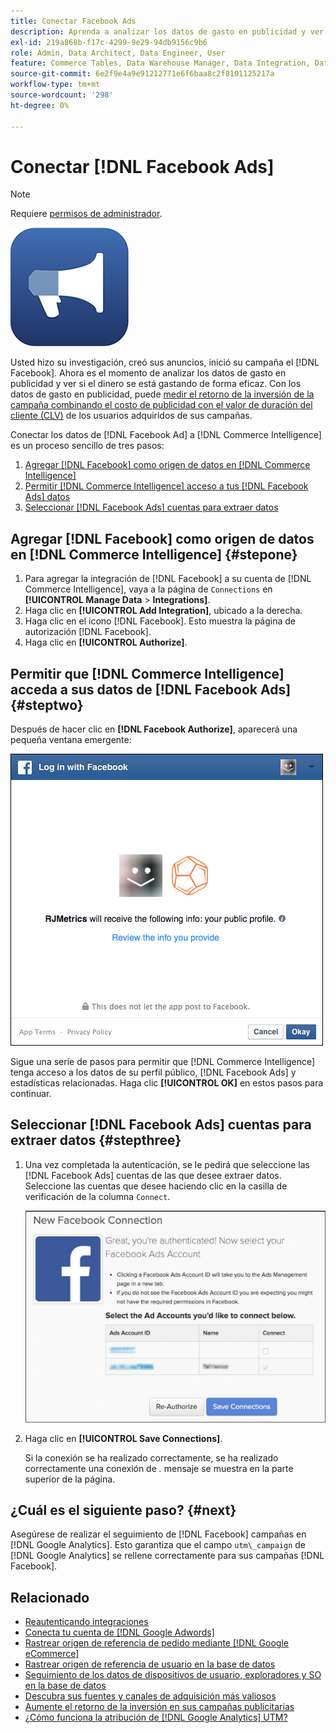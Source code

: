 ```yaml
---
title: Conectar Facebook Ads
description: Aprenda a analizar los datos de gasto en publicidad y ver si el dinero se gasta de forma eficaz.
exl-id: 219a868b-f17c-4299-9e29-94db9156c9b6
role: Admin, Data Architect, Data Engineer, User
feature: Commerce Tables, Data Warehouse Manager, Data Integration, Data Import/Export
source-git-commit: 6e2f9e4a9e91212771e6f6baa8c2f8101125217a
workflow-type: tm+mt
source-wordcount: '298'
ht-degree: 0%

---
```


# Conectar [!DNL Facebook Ads]

>[!NOTE]
>
>Requiere [permisos de administrador](../../../administrator/user-management/user-management.md).

![](../../../assets/facebook-ads-logo.png)

Usted hizo su investigación, creó sus anuncios, inició su campaña el [!DNL Facebook]. Ahora es el momento de analizar los datos de gasto en publicidad y ver si el dinero se está gastando de forma eficaz. Con los datos de gasto en publicidad, puede [medir el retorno de la inversión de la campaña combinando el costo de publicidad con el valor de duración del cliente (CLV)](../../../data-analyst/analysis/roi-ad-camp.md) de los usuarios adquiridos de sus campañas.

Conectar los datos de [!DNL Facebook Ad] a [!DNL Commerce Intelligence] es un proceso sencillo de tres pasos:

1. [Agregar  [!DNL Facebook] como origen de datos en [!DNL Commerce Intelligence]](#stepone)
1. [Permitir  [!DNL Commerce Intelligence] acceso a tus [!DNL Facebook Ads] datos](#steptwo)
1. [Seleccionar [!DNL Facebook Ads] cuentas para extraer datos](#stepthree)

## Agregar [!DNL Facebook] como origen de datos en [!DNL Commerce Intelligence] {#stepone}

1. Para agregar la integración de [!DNL Facebook] a su cuenta de [!DNL Commerce Intelligence], vaya a la página de `Connections` en **[!UICONTROL Manage Data** > **Integrations]**.
1. Haga clic en **[!UICONTROL Add Integration]**, ubicado a la derecha.
1. Haga clic en el icono [!DNL Facebook]. Esto muestra la página de autorización [!DNL Facebook].
1. Haga clic en **[!UICONTROL Authorize]**.

## Permitir que [!DNL Commerce Intelligence] acceda a sus datos de [!DNL Facebook Ads] {#steptwo}

Después de hacer clic en **[!DNL Facebook Authorize]**, aparecerá una pequeña ventana emergente:

![](../../../assets/Facebook_Access_Popup.png)

Sigue una serie de pasos para permitir que [!DNL Commerce Intelligence] tenga acceso a los datos de su perfil público, [!DNL Facebook Ads] y estadísticas relacionadas. Haga clic **[!UICONTROL OK]** en estos pasos para continuar.

## Seleccionar [!DNL Facebook Ads] cuentas para extraer datos {#stepthree}

1. Una vez completada la autenticación, se le pedirá que seleccione las [!DNL Facebook Ads] cuentas de las que desee extraer datos. Seleccione las cuentas que desee haciendo clic en la casilla de verificación de la columna `Connect`.

   ![](../../../assets/Facebook_Ad_Accounts.png)

1. Haga clic en **[!UICONTROL Save Connections]**.

   Si la conexión se ha realizado correctamente, se ha realizado correctamente una conexión de *.* mensaje se muestra en la parte superior de la página.

## ¿Cuál es el siguiente paso? {#next}

Asegúrese de realizar el seguimiento de [!DNL Facebook] campañas en [!DNL Google Analytics]. Esto garantiza que el campo `utm\_campaign` de [!DNL Google Analytics] se rellene correctamente para sus campañas [!DNL Facebook].

## Relacionado

* [Reautenticando integraciones](https://experienceleague.adobe.com/docs/commerce-knowledge-base/kb/how-to/mbi-reauthenticating-integrations.html)
* [Conecta tu cuenta de  [!DNL Google Adwords] ](../integrations/google-ecommerce.md)
* [Rastrear origen de referencia de pedido mediante  [!DNL Google eCommerce]](../integrations/google-ecommerce.md)
* [Rastrear origen de referencia de usuario en la base de datos](../../analysis/google-track-user-acq.md)
* [Seguimiento de los datos de dispositivos de usuario, exploradores y SO en la base de datos](../../analysis/track-usr-dev-browser.md)
* [Descubra sus fuentes y canales de adquisición más valiosos](../../analysis/most-value-source-channel.md)
* [Aumente el retorno de la inversión en sus campañas publicitarias](../../analysis/roi-ad-camp.md)
* [¿Cómo funciona la atribución de  [!DNL Google Analytics] UTM?](../../analysis/utm-attributes.md)
